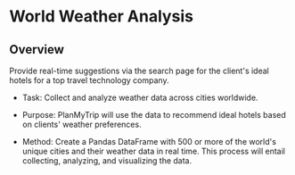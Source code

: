 # World Weather Analysis

## Overview 

Provide real-time suggestions via the search page for the client's ideal hotels for a top travel technology company. 

- Task: Collect and analyze weather data across cities worldwide.

- Purpose: PlanMyTrip will use the data to recommend ideal hotels based on clients' weather preferences.

- Method: Create a Pandas DataFrame with 500 or more of the world's unique cities and their weather data in real time. This process will entail collecting, analyzing, and visualizing the data.
